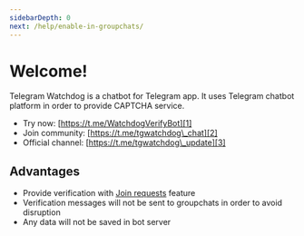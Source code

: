 ```yaml
---
sidebarDepth: 0
next: /help/enable-in-groupchats/
---
```


# Welcome!
Telegram Watchdog is a chatbot for Telegram app. It uses Telegram chatbot platform in order to provide CAPTCHA service.

- Try now: [https://t.me/WatchdogVerifyBot][1]
- Join community: [https://t.me/tgwatchdog\_chat][2]
- Official channel: [https://t.me/tgwatchdog\_update][3]

## Advantages
- Provide verification with [Join requests][4] feature
- Verification messages will not be sent to groupchats in order to avoid disruption
- Any data will not be saved in bot server

[1]:	https://t.me/WatchdogVerifyBot
[2]:	https://t.me/tgwatchdog_chat
[3]:	https://t.me/tgwatchdog_update
[4]:	https://telegram.org/blog/shared-media-scrolling-calendar-join-requests-and-more#join-requests-for-groups-and-channels